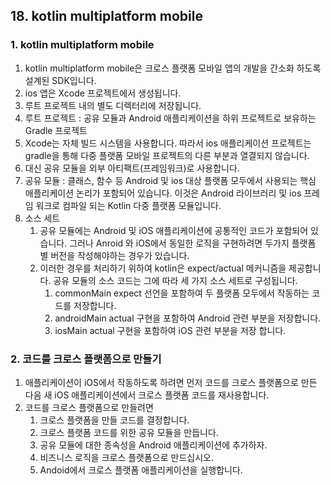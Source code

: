 ## 18. kotlin multiplatform mobile
### 1. kotlin multiplatform mobile
1. kotlin multiplatform mobile은 크로스 플랫폼 모바일 앱의 개발을 간소화 하도록 설계된 SDK입니다. 
2. ios 앱은 Xcode 프로젝트에서 생성됩니다. 
3. 루트 프로젝트 내의 별도 디렉터리에 저장됩니다.
4. 루트 프로젝트 : 공유 모듈과 Android 애플리케이션을 하위 프로젝트로 보유하는 Gradle 프로젝트
5. Xcode는 자체 빌드 시스템을 사용합니다. 따라서 ios 애플리케이션 프로젝트는 gradle을 통해 다중 플랫폼 모바일 프로젝트의 다른 부분과 열결되지 않습니다.
6. 대신 공유 모듈을 외부 아티팩트(프레임워크)로 사용합니다. 
7. 공유 모듈 : 클래스, 함수 등 Android 및 ios 대상 플랫폼 모두에서 사용되는 핵심 애플리케이션 논리가 포함되어 있습니다. 이것은 Android 라이브러리 및 ios 프레임 워크로 컴파일 되는 Kotlin 다중 플랫폼 모듈입니다.
8. 소스 세트 
    1. 공유 모듈에는 Android 및 iOS 애플리케이션에 공통적인 코드가 포함되어 있습니다. 그러나 Anroid 와 iOS에서 동일한 로직을 구현하려면 두가지 플랫폼 별 버전을 작성해야하는 경우가 있습니다.
    2. 이러한 경우를 처리하기 위하여 kotlin은 expect/actual 메커니즘을 제공합니다. 공유 모듈의 소스 코드는 그에 따라 세 가지 소스 세트로 구성됩니다.
        1. commonMain expect 선언을 포함하여 두 플랫폼 모두에서 작동하는 코드를 저장합니다.
        2. androidMain actual 구현을 포함하여 Android 관련 부분을 저장합니다.
        3. iosMain actual 구현을 포함하여 iOS 관련 부분을 저장 합니다. 
### 2. 코드를 크로스 플랫폼으로 만들기
1. 애플리케이션이 iOS에서 작동하도록 하려면 먼저 코드를 크로스 플랫폼으로 만든 다음 새 iOS 애플리케이션에서 크로스 플랫폼 코드를 재사용합니다.
2. 코드를 크로스 플랫폼으로 만들려면
    1. 크로스 플랫폼을 만들 코드를 결정합니다.
    2. 크로스 플랫폼 코드를 위한 공유 모듈을 만듭니다.
    3. 공유 모듈에 대한 종속성을 Android 애플리케이션에 추가하자.
    4. 비즈니스 로직을 크로스 플랫폼으로 만드십시오.
    5. Andoid에서 크로스 플랫폼 애플리케이션을 실행합니다.
    